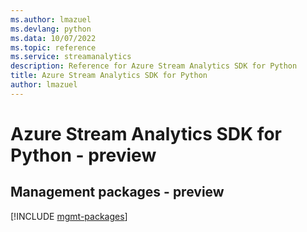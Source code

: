 ```yaml
---
ms.author: lmazuel
ms.devlang: python
ms.data: 10/07/2022
ms.topic: reference
ms.service: streamanalytics
description: Reference for Azure Stream Analytics SDK for Python
title: Azure Stream Analytics SDK for Python
author: lmazuel
---
```

# Azure Stream Analytics SDK for Python - preview

## Management packages - preview
[!INCLUDE [mgmt-packages](stream-analytics-mgmt-index.md)]